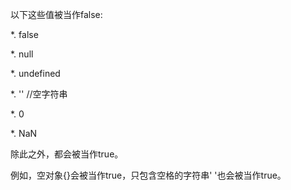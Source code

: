 以下这些值被当作false:

*. false

*. null

*. undefined

*. '' //空字符串

*. 0

*. NaN

除此之外，都会被当作true。

例如，空对象{}会被当作true，只包含空格的字符串' '也会被当作true。